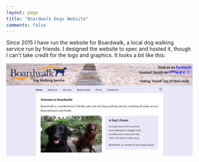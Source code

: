 ```yaml
---
layout: page
title: "Boardwalk Dogs Website"
comments: false
---
```


Since 2015 I have run the website for Boardwalk, a local dog walking service run by friends. I designed the website to spec and hosted it, though I can't take credit for the logo and graphics. It looks a bit like this:

![Boardwalk Dogs Website](/websites/boardwalk/boardwalk.png)
